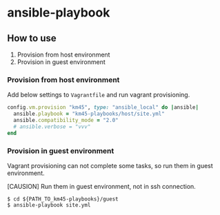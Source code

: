 # ansible-playbook

## How to use

1. Provision from host environment
1. Provision in guest environment

### Provision from host environment

Add below settings to `Vagrantfile` and run vagrant provisioning.

```ruby
config.vm.provision "km45", type: "ansible_local" do |ansible|
  ansible.playbook = "km45-playbooks/host/site.yml"
  ansible.compatibility_mode = "2.0"
  # ansible.verbose = "vvv"
end
```

### Provision in guest environment

Vagrant provisioning can not complete some tasks,
so run them in guest environment.

[CAUSION] Run them in guest environment, not in ssh connection.

```console
$ cd ${PATH_TO_km45-playbooks}/guest
$ ansible-playbook site.yml
```
